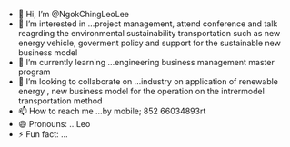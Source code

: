- 👋 Hi, I’m @NgokChingLeoLee
- 👀 I’m interested in ...project management, attend conference and talk reagrding the environmental sustainability transportation such as new energy vehicle, goverment policy and support for the sustainable new business model
- 🌱 I’m currently learning ...engineering business management master program 
- 💞️ I’m looking to collaborate on ...industry on application of renewable energy , new business model for the  operation on the intrermodel transportation method
- 📫 How to reach me ...by mobile; 852 66034893rt
- 😄 Pronouns: ...Leo
- ⚡ Fun fact: ...

<!---
NgokChingLeoLee/NgokChingLeoLee is a ✨ special ✨ repository because its `README.md` (this file) appears on your GitHub profile.
You can click the Preview link to take a look at your changes.
--->
